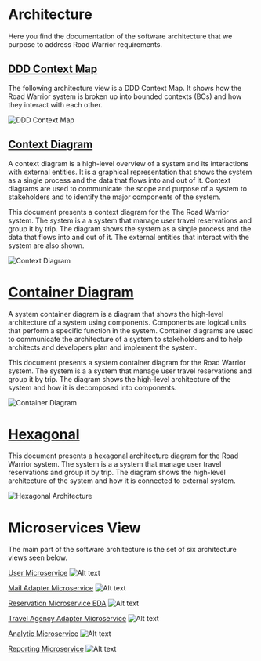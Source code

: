 # Architecture

Here you find the documentation of the software architecture that we purpose to address Road Warrior requirements.

## [DDD Context Map](./ddd-context-map.md)

The following architecture view is a DDD Context Map. It shows how the Road Warrior system is broken up into bounded contexts (BCs) and how they interact with each other.

![DDD Context Map](../images/ddd-context-map.png)

## [Context Diagram](./context-diagram.md)

A context diagram is a high-level overview of a system and its interactions with external entities. It is a graphical representation that shows the system as a single process and the data that flows into and out of it. Context diagrams are used to communicate the scope and purpose of a system to stakeholders and to identify the major components of the system.

This document presents a context diagram for the The Road Warrior system. The system is a a system that manage user travel reservations and group it by trip. The diagram shows the system as a single process and the data that flows into and out of it. The external entities that interact with the system are also shown.

![Context Diagram](../images/context-diagram.png)

# [Container Diagram](./container-diagram.md)

A system container diagram is a diagram that shows the high-level architecture of a system using components. Components are logical units that perform a specific function in the system. Container diagrams are used to communicate the architecture of a system to stakeholders and to help architects and developers plan and implement the system.

This document presents a system container diagram for the Road Warrior system. The system is a a system that manage user travel reservations and group it by trip. The diagram shows the high-level architecture of the system and how it is decomposed into components.

![Container Diagram](../images/container-diagram.png)

# [Hexagonal](./hexagonal.md)

This document presents a hexagonal architecture diagram for the Road Warrior system. The system is a a system that manage user travel reservations and group it by trip. The diagram shows the high-level architecture of the system and how it is connected to external system.

![Hexagonal Architecture](../images/hexagonal-architecture.png)

# Microservices View

The main part of the software architecture is the set of six architecture views seen below.

[User Microservice](./user-microservice.md)
![Alt text](../images/user-microservice.png?raw=true "User Microservice")

[Mail Adapter Microservice](./mail-adapter-microservice.md)
![Alt text](../images/mail-adapter-microservice.png?raw=true "Mail Adapter Microservice")

[Reservation Microservice EDA](./reservation-microservice-eda.md)
![Alt text](../images/reservation-microservice-eda.png?raw=true "Reservation Microservice EDA")

[Travel Agency Adapter Microservice](./travel-agency-adapter-microservice.md)
![Alt text](../images/travel-agency-adapter-microservice.png?raw=true "Travel Agency Adapter Microservice")

[Analytic Microservice](./analytic-microservice.md)
![Alt text](../images/analytic-microservice.png?raw=true "Analytic Microservice")

[Reporting Microservice](./reporting-microservice.md)
![Alt text](../images/reporting-microservice.png?raw=true "Reporting Microservice")
